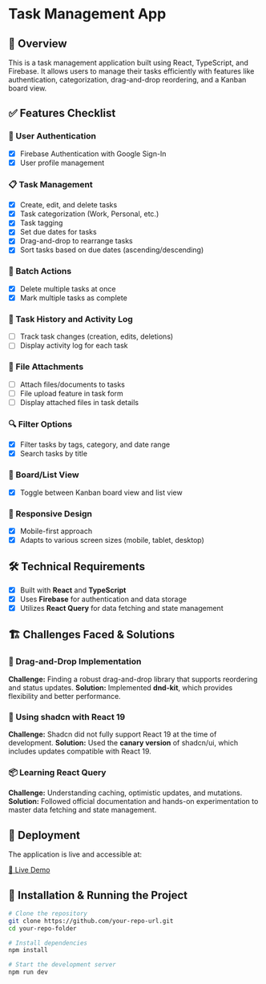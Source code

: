 # Task Management App

## 🚀 Overview
This is a task management application built using React, TypeScript, and Firebase. It allows users to manage their tasks efficiently with features like authentication, categorization, drag-and-drop reordering, and a Kanban board view.

## ✅ Features Checklist

### 🔐 User Authentication
- [x] Firebase Authentication with Google Sign-In
- [x] User profile management

### 📋 Task Management
- [x] Create, edit, and delete tasks
- [x] Task categorization (Work, Personal, etc.)
- [x] Task tagging
- [x] Set due dates for tasks
- [x] Drag-and-drop to rearrange tasks
- [x] Sort tasks based on due dates (ascending/descending)

### 📌 Batch Actions
- [x] Delete multiple tasks at once
- [x] Mark multiple tasks as complete

### 📝 Task History and Activity Log
- [ ] Track task changes (creation, edits, deletions)
- [ ] Display activity log for each task

### 📎 File Attachments
- [ ] Attach files/documents to tasks
- [ ] File upload feature in task form
- [ ] Display attached files in task details

### 🔍 Filter Options
- [x] Filter tasks by tags, category, and date range
- [x] Search tasks by title

### 📌 Board/List View
- [x] Toggle between Kanban board view and list view

### 📱 Responsive Design
- [x] Mobile-first approach
- [x] Adapts to various screen sizes (mobile, tablet, desktop)

## 🛠️ Technical Requirements
- [x] Built with **React** and **TypeScript**
- [x] Uses **Firebase** for authentication and data storage
- [x] Utilizes **React Query** for data fetching and state management

## 🏗️ Challenges Faced & Solutions

### 🔄 Drag-and-Drop Implementation
**Challenge:** Finding a robust drag-and-drop library that supports reordering and status updates.
**Solution:** Implemented **dnd-kit**, which provides flexibility and better performance.

### 🎨 Using shadcn with React 19
**Challenge:** Shadcn did not fully support React 19 at the time of development.
**Solution:** Used the **canary version** of shadcn/ui, which includes updates compatible with React 19.

### 📦 Learning React Query
**Challenge:** Understanding caching, optimistic updates, and mutations.
**Solution:** Followed official documentation and hands-on experimentation to master data fetching and state management.

## 🚀 Deployment
The application is live and accessible at:

[🔗 Live Demo]()

## 📜 Installation & Running the Project

```bash
# Clone the repository
git clone https://github.com/your-repo-url.git
cd your-repo-folder

# Install dependencies
npm install

# Start the development server
npm run dev
```